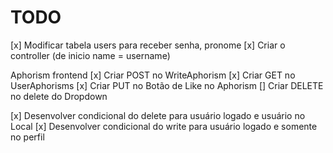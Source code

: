 # TODO

[x] Modificar tabela users para receber senha, pronome
[x] Criar o controller (de inicio name = username)

Aphorism frontend
[x] Criar POST no WriteAphorism
[x] Criar GET no UserAphorisms
[x] Criar PUT no Botão de Like no Aphorism
[] Criar DELETE no delete do Dropdown

[x] Desenvolver condicional do delete para usuário logado e usuário no Local
[x] Desenvolver condicional do write para usuário logado e somente no perfil
